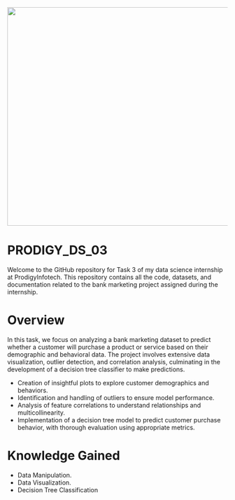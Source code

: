 <img src="https://github.com/AnkitaPal1012/PRODIGY_DS_03/blob/main/Screenshot%202024-08-28%20154733.png" height="500" width="900"/>


# PRODIGY_DS_03
Welcome to the GitHub repository for Task 3 of my data science internship at ProdigyInfotech. This repository contains all the code, datasets, and documentation related to the bank marketing project assigned during the internship.

# Overview

In this task, we focus on analyzing a bank marketing dataset to predict whether a customer will purchase a product or service based on their demographic and behavioral data. The project involves extensive data visualization, outlier detection, and correlation analysis, culminating in the development of a decision tree classifier to make predictions.

<ul><li>Creation of insightful plots to explore customer demographics and behaviors.</li>
<li>Identification and handling of outliers to ensure model performance.</li>
<li>Analysis of feature correlations to understand relationships and multicollinearity.</li>
<li>Implementation of a decision tree model to predict customer purchase behavior, with thorough evaluation using appropriate metrics.</li></ul>

# Knowledge Gained

<ul><li>Data Manipulation.</li>
<li>Data Visualization.</li>
<li>Decision Tree Classification  </li></ul>




